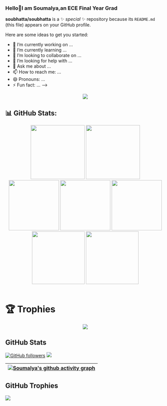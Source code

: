 ### Hello👋I am Soumalya,an ECE Final Year Grad




**soubhatta/soubhatta** is a ✨ _special_ ✨ repository because its `README.md` (this file) appears on your GitHub profile.

Here are some ideas to get you started:

- 🔭 I’m currently working on ...
- 🌱 I’m currently learning ...
- 👯 I’m looking to collaborate on ...
- 🤔 I’m looking for help with ...
- 💬 Ask me about ...
- 📫 How to reach me: ...
- 😄 Pronouns: ...
- ⚡ Fun fact: ...
-->

<p align="center">
  <a href="https://skillicons.dev">
    <img src="https://skillicons.dev/icons?i=c,cpp,java,py,html,css,js,bootstrap,react,nodejs,express,mongodb" />
  </a>
</p>


## 📊 GitHub Stats:

<div align="center">

<img height="170em" src="https://github-profile-summary-cards.vercel.app/api/cards/profile-details?username=soubhatta&theme=radical&hide_border=false">
<img height="170em" src="https://github-readme-stats.vercel.app/api/top-langs/?username=soubhatta&theme=radical&hide_border=false">
<img height="158em" src="https://github-profile-summary-cards.vercel.app/api/cards/repos-per-language?username=soubhatta&theme=radical&hide_border=false">
<img height="158em" src="https://github-profile-summary-cards.vercel.app/api/cards/most-commit-language?username=soubhatta&theme=radical&hide_border=false">
<img height="158em" src="https://github-profile-summary-cards.vercel.app/api/cards/productive-time?username=soubhatta&theme=radical&utcOffset=8&hide_border=false">
<img height="166em" src="https://github-readme-stats.vercel.app/api?username=soubhatta&theme=radical&hide_border=false&include_all_commits=false&count_private=false">
<img height="166em" src="https://github-readme-streak-stats.herokuapp.com/?user=soubhatta&theme=radical&hide_border=false">

</div><br>

# 🏆 Trophies

<div align="center">
<img src="https://github-trophies.vercel.app/?username=soubhatta&theme=dracula&no-frame=false&no-bg=false&margin-w=4">
</div>

## GitHub Stats

[![GitHub followers](https://img.shields.io/github/followers/soubhatta.svg?style=social&label=Follow)](https://github.com/soubhatta?tab=followers) <a href="https://github.com/soubhatta/github-profile-views-counter"><img src="https://komarev.com/ghpvc/?username=soubhatta"></a>

| [![Soumalya's github activity graph](https://github-readme-activity-graph.vercel.app/graph?username=soubhatta&theme=dracula)](https://github.com/soubhatta/github-readme-activity-graph)
| --- |

## GitHub Trophies
![](https://github-profile-trophy.vercel.app/?username=soubhatta&theme=radical&no-frame=false&no-bg=true&margin-w=4)
